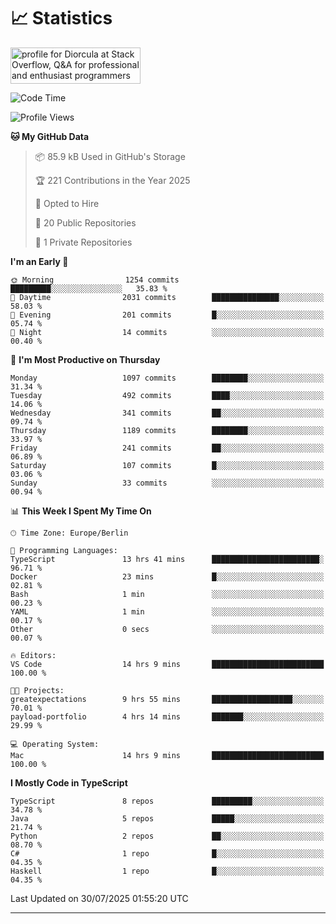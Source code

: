 # 📈 Statistics
 <a href="https://stackoverflow.com/users/10433530/diorcula"><img src="https://stackoverflow.com/users/flair/10433530.png" width="208" height="58" alt="profile for Diorcula at Stack Overflow, Q&amp;A for professional and enthusiast programmers" title="profile for Diorcula at Stack Overflow, Q&amp;A for professional and enthusiast programmers"></a>
 
<!--START_SECTION:waka-->
![Code Time](http://img.shields.io/badge/Code%20Time-512%20hrs%2059%20mins-blue)

![Profile Views](http://img.shields.io/badge/Profile%20Views-0-blue)

**🐱 My GitHub Data** 

> 📦 85.9 kB Used in GitHub's Storage 
 > 
> 🏆 221 Contributions in the Year 2025
 > 
> 💼 Opted to Hire
 > 
> 📜 20 Public Repositories 
 > 
> 🔑 1 Private Repositories 
 > 
**I'm an Early 🐤** 

```text
🌞 Morning                1254 commits        █████████░░░░░░░░░░░░░░░░   35.83 % 
🌆 Daytime                2031 commits        ███████████████░░░░░░░░░░   58.03 % 
🌃 Evening                201 commits         █░░░░░░░░░░░░░░░░░░░░░░░░   05.74 % 
🌙 Night                  14 commits          ░░░░░░░░░░░░░░░░░░░░░░░░░   00.40 % 
```
📅 **I'm Most Productive on Thursday** 

```text
Monday                   1097 commits        ████████░░░░░░░░░░░░░░░░░   31.34 % 
Tuesday                  492 commits         ████░░░░░░░░░░░░░░░░░░░░░   14.06 % 
Wednesday                341 commits         ██░░░░░░░░░░░░░░░░░░░░░░░   09.74 % 
Thursday                 1189 commits        ████████░░░░░░░░░░░░░░░░░   33.97 % 
Friday                   241 commits         ██░░░░░░░░░░░░░░░░░░░░░░░   06.89 % 
Saturday                 107 commits         █░░░░░░░░░░░░░░░░░░░░░░░░   03.06 % 
Sunday                   33 commits          ░░░░░░░░░░░░░░░░░░░░░░░░░   00.94 % 
```


📊 **This Week I Spent My Time On** 

```text
🕑︎ Time Zone: Europe/Berlin

💬 Programming Languages: 
TypeScript               13 hrs 41 mins      ████████████████████████░   96.71 % 
Docker                   23 mins             █░░░░░░░░░░░░░░░░░░░░░░░░   02.81 % 
Bash                     1 min               ░░░░░░░░░░░░░░░░░░░░░░░░░   00.23 % 
YAML                     1 min               ░░░░░░░░░░░░░░░░░░░░░░░░░   00.17 % 
Other                    0 secs              ░░░░░░░░░░░░░░░░░░░░░░░░░   00.07 % 

🔥 Editors: 
VS Code                  14 hrs 9 mins       █████████████████████████   100.00 % 

🐱‍💻 Projects: 
greatexpectations        9 hrs 55 mins       ██████████████████░░░░░░░   70.01 % 
payload-portfolio        4 hrs 14 mins       ███████░░░░░░░░░░░░░░░░░░   29.99 % 

💻 Operating System: 
Mac                      14 hrs 9 mins       █████████████████████████   100.00 % 
```

**I Mostly Code in TypeScript** 

```text
TypeScript               8 repos             █████████░░░░░░░░░░░░░░░░   34.78 % 
Java                     5 repos             █████░░░░░░░░░░░░░░░░░░░░   21.74 % 
Python                   2 repos             ██░░░░░░░░░░░░░░░░░░░░░░░   08.70 % 
C#                       1 repo              █░░░░░░░░░░░░░░░░░░░░░░░░   04.35 % 
Haskell                  1 repo              █░░░░░░░░░░░░░░░░░░░░░░░░   04.35 % 
```




 Last Updated on 30/07/2025 01:55:20 UTC
<!--END_SECTION:waka-->
 
---

